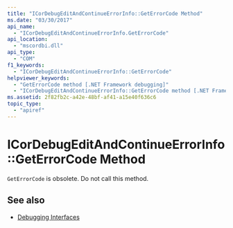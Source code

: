 ```yaml
---
title: "ICorDebugEditAndContinueErrorInfo::GetErrorCode Method"
ms.date: "03/30/2017"
api_name: 
  - "ICorDebugEditAndContinueErrorInfo.GetErrorCode"
api_location: 
  - "mscordbi.dll"
api_type: 
  - "COM"
f1_keywords: 
  - "ICorDebugEditAndContinueErrorInfo::GetErrorCode"
helpviewer_keywords: 
  - "GetErrorCode method [.NET Framework debugging]"
  - "ICorDebugEditAndContinueErrorInfo::GetErrorCode method [.NET Framework debugging]"
ms.assetid: 2f82fb2c-a42e-48bf-af41-a15e40f636c6
topic_type: 
  - "apiref"
---
```

# ICorDebugEditAndContinueErrorInfo::GetErrorCode Method
`GetErrorCode` is obsolete. Do not call this method.  
  
## See also

- [Debugging Interfaces](debugging-interfaces.md)
